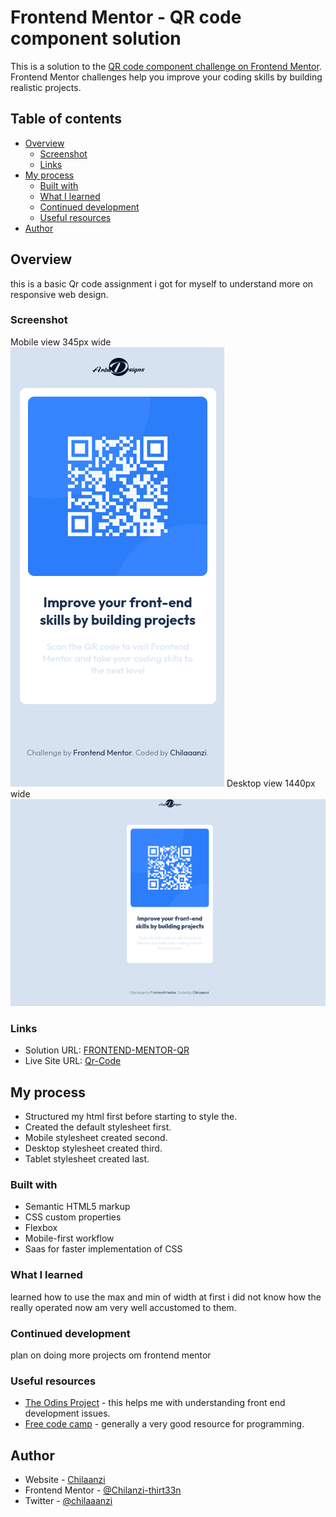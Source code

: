 # Frontend Mentor - QR code component solution

This is a solution to the [QR code component challenge on Frontend Mentor](https://www.frontendmentor.io/challenges/qr-code-component-iux_sIO_H). Frontend Mentor challenges help you improve your coding skills by building realistic projects. 

## Table of contents

- [Overview](#overview)
  - [Screenshot](#screenshot)
  - [Links](#links)
- [My process](#my-process)
  - [Built with](#built-with)
  - [What I learned](#what-i-learned)
  - [Continued development](#continued-development)
  - [Useful resources](#useful-resources)
- [Author](#author)

## Overview
this is a basic Qr code assignment i got for myself to understand more on responsive web design.
### Screenshot
Mobile view 345px wide
![](/images/Screenshorts/2022-05-12_16-21.png)
Desktop view  1440px wide
![](/images/Screenshorts/2022-05-12_16-21_1.png)

### Links

- Solution URL: [FRONTEND-MENTOR-QR](https://github.com/Chilanzi-thirt33n/FRONTEND-MENTOR-QRCODE)
- Live Site URL: [Qr-Code](![](/images/Screenshorts/2022-05-12_16-21.png))

## My process

- Structured my html first before starting to style the.
- Created the default stylesheet first.
- Mobile stylesheet created second.
- Desktop stylesheet created third.
- Tablet stylesheet created last.

### Built with

- Semantic HTML5 markup
- CSS custom properties
- Flexbox
- Mobile-first workflow
- Saas for faster implementation of CSS

### What I learned

learned how to use the max and min of width at first i did not know how the really operated now am very well accustomed to them.

### Continued development

plan on doing more projects om frontend mentor

### Useful resources

- [The Odins Project](https://www.theodinproject.com) - this helps me with understanding front end development issues.
- [Free code camp](https://www.freecodecamp.com) - generally a very good resource for programming.

## Author

- Website - [Chilaanzi](https://chilanzi-thirt33n.github.io/ONLINE-CV/)
- Frontend Mentor - [@Chilanzi-thirt33n](https://www.frontendmentor.io/profile/Chilanzi-thirt33n)
- Twitter - [@chilaaanzi](https://www.twitter.com/chilaaanzi)
